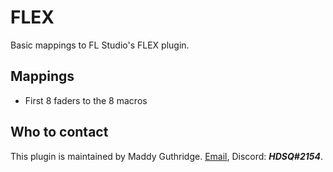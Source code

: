 
# FLEX

Basic mappings to FL Studio's FLEX plugin.

## Mappings
* First 8 faders to the 8 macros

## Who to contact
This plugin is maintained by Maddy Guthridge. [Email](mailto:hdsq@outlook.com),
Discord: ***HDSQ#2154***.
